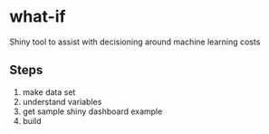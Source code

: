 # what-if
Shiny tool to assist with decisioning around machine learning costs

## Steps
1. make data set
2. understand variables
3. get sample shiny dashboard example
4. build
